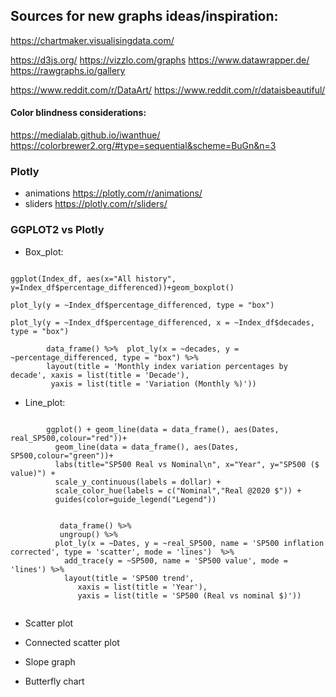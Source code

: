 

## Sources for new graphs ideas/inspiration:
<https://chartmaker.visualisingdata.com/>

<https://d3js.org/>
<https://vizzlo.com/graphs>
<https://www.datawrapper.de/>
<https://rawgraphs.io/gallery>

<https://www.reddit.com/r/DataArt/>
<https://www.reddit.com/r/dataisbeautiful/>

#### Color blindness considerations:
<https://medialab.github.io/iwanthue/>
<https://colorbrewer2.org/#type=sequential&scheme=BuGn&n=3>

### Plotly

* animations <https://plotly.com/r/animations/>
* sliders <https://plotly.com/r/sliders/>



### GGPLOT2 vs Plotly


* Box_plot:

```

ggplot(Index_df, aes(x="All history", y=Index_df$percentage_differenced))+geom_boxplot()

plot_ly(y = ~Index_df$percentage_differenced, type = "box")

plot_ly(y = ~Index_df$percentage_differenced, x = ~Index_df$decades, type = "box")

        data_frame() %>%  plot_ly(x = ~decades, y = ~percentage_differenced, type = "box") %>%   
        layout(title = 'Monthly index variation percentages by decade', xaxis = list(title = 'Decade'), 
         yaxis = list(title = 'Variation (Monthly %)'))

```


* Line_plot:

```

        ggplot() + geom_line(data = data_frame(), aes(Dates, real_SP500,colour="red"))+
          geom_line(data = data_frame(), aes(Dates, SP500,colour="green"))+
          labs(title="SP500 Real vs Nominal\n", x="Year", y="SP500 ($ value)") +
          scale_y_continuous(labels = dollar) +
          scale_color_hue(labels = c("Nominal","Real @2020 $")) +
          guides(color=guide_legend("Legend"))
          
          
           data_frame() %>% 
           ungroup() %>%
          plot_ly(x = ~Dates, y = ~real_SP500, name = 'SP500 inflation corrected', type = 'scatter', mode = 'lines')  %>% 
            add_trace(y = ~SP500, name = 'SP500 value', mode = 'lines') %>%   
            layout(title = 'SP500 trend',
               xaxis = list(title = 'Year'),
               yaxis = list(title = 'SP500 (Real vs nominal $)'))
          
```

* Scatter plot

* Connected scatter plot

* Slope graph

* Butterfly chart
